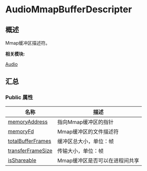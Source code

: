 # AudioMmapBufferDescripter


## **概述**

Mmap缓冲区描述符。

**相关模块:**

[Audio](_audio.md)


## **汇总**


### Public 属性

  | 名称 | 描述 | 
| -------- | -------- |
| [memoryAddress](_audio.md#memoryaddress) | 指向Mmap缓冲区的指针 | 
| [memoryFd](_audio.md#memoryfd) | Mmap缓冲区的文件描述符 | 
| [totalBufferFrames](_audio.md#totalbufferframes) | 缓冲区总大小，单位：帧 | 
| [transferFrameSize](_audio.md#transferframesize) | 传输大小，单位：帧 | 
| [isShareable](_audio.md#isshareable) | Mmap缓冲区是否可以在进程间共享 | 
